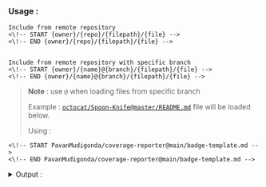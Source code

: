 
### Usage :

```
Include from remote repository
<\!-- START {owner}/{repo}/{filepath}/{file} -->
<\!-- END {owner}/{repo}/{filepath}/{file} -->


Include from remote repository with specific branch
<\!-- START {owner}/{name}@{branch}/{filepath}/{file} -->
<\!-- END {owner}/{name}@{branch}/{filepath}/{file} -->
```
> **Note** : use `@` when loading files from specific branch
>
> Example : [`octocat/Spoon-Knife@master/README.md`](https://github.com/octocat/Spoon-Knife) file will be loaded below.
>
> Using : 

```
<\!-- START PavanMudigonda/coverage-reporter@main/badge-template.md -->
<\!-- END PavanMudigonda/coverage-reporter@main/badge-template.md -->
```

<details> 
<summary>Output :</summary>

<pre>
<!-- START PavanMudigonda/coverage-reporter@main/badge-template.md -->
<svg fill="none" viewBox="0 0 120 120" width="120" height="120" xmlns="http://www.w3.org/2000/svg">
  <foreignObject width="100%" height="100%">
    <div xmlns="http://www.w3.org/1999/xhtml">
      <a href="">
<img alt="CI Build" src="https://github.com/PavanMudigonda/action-dynamic-readme/actions/workflows/$GITHUB_WORKFLOW/badge.svg?branch=main>
      </a>
<br/>
<img alt="Stale Pull Requests" src=".github/badges/stale-pr-count.svg">
<br/>
<img alt="Dated Dependencies" src=".github/badges/dated-dependency-count.svg">
<br/>
<img alt="Veracode Vulnerabilities" src=".github/badges/veracode-vulnerability-counts.svg">
<br/>
<img alt="Code Coverage" src=".github/badges/code-coverage.svg">
<br/>
<img alt="Latest Release" src=".github/badges/latest-release.svg">
    </div>
  </foreignObject>
  </svg>
<!-- END PavanMudigonda/coverage-reporter@main/badge-template.md -->
</pre>

</details>

---

<pre>
<!-- START sponsor.md -->
<!-- END sponsor.md -->
</pre>

</details>

---


